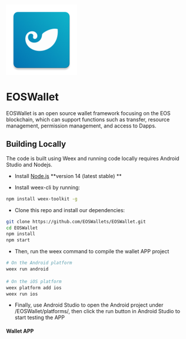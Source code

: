 ![EOSWallet logo](logo.png?raw=true)

# EOSWallet

EOSWallet is an open source wallet framework focusing on the EOS blockchain, which can support functions such as transfer, resource management, permission management, and access to Dapps.

## Building Locally

The code is built using Weex and running code locally requires Android Studio and Nodejs.

-   Install [Node.js](https://nodejs.org) **version 14 (latest stable) **

-   Install weex-cli by running:

```bash
npm install weex-toolkit -g
```

-   Clone this repo and install our dependencies:

```bash
git clone https://github.com/EOSWallets/EOSWallet.git
cd EOSWallet
npm install
npm start
```

-   Then, run the weex command to compile the wallet APP project

```bash
# On the Android platform
weex run android

# On the iOS platform
weex platform add ios
weex run ios
```

- Finally, use Android Studio to open the Android project under /EOSWallet/platforms/, then click the run button in Android Studio to start testing the APP

#### Wallet APP


